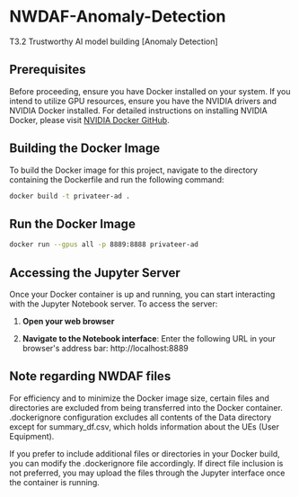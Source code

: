 # NWDAF-Anomaly-Detection
T3.2 Trustworthy AI model building [Anomaly Detection]

## Prerequisites

Before proceeding, ensure you have Docker installed on your system. If you intend to utilize GPU resources, ensure you have the NVIDIA drivers and NVIDIA Docker installed. For detailed instructions on installing NVIDIA Docker, please visit [NVIDIA Docker GitHub](https://github.com/NVIDIA/nvidia-docker).

## Building the Docker Image

To build the Docker image for this project, navigate to the directory containing the Dockerfile and run the following command:

```bash
docker build -t privateer-ad .
```

## Run the Docker Image
```bash
docker run --gpus all -p 8889:8888 privateer-ad
```

## Accessing the Jupyter Server

Once your Docker container is up and running, you can start interacting with the Jupyter Notebook server. To access the server:

1. **Open your web browser**

2. **Navigate to the Notebook interface**: Enter the following URL in your browser's address bar: http://localhost:8889


## Note regarding NWDAF files
For efficiency and to minimize the Docker image size, certain files and directories are excluded from being transferred into the Docker container.  
.dockerignore configuration excludes all contents of the Data directory except for summary_df.csv, which holds information about the UEs (User Equipment).  
  
If you prefer to include additional files or directories in your Docker build, you can modify the .dockerignore file accordingly. If direct file inclusion is not preferred, you may upload the files through the Jupyter interface once the container is running.